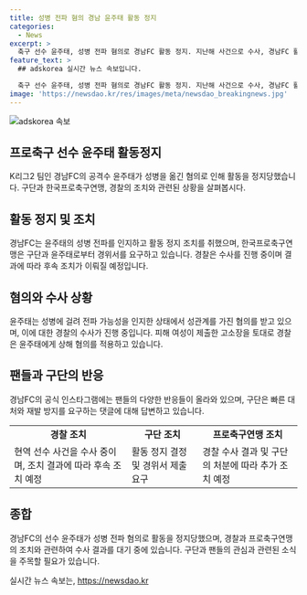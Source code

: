 ```yaml
---
title: 성병 전파 혐의 경남 윤주태 활동 정지
categories:
  - News
excerpt: >
  축구 선수 윤주태, 성병 전파 혐의로 경남FC 활동 정지. 지난해 사건으로 수사, 경남FC 활동 정지 결정 및 수사 결과에 따른 후속 조치 예정 공지. 성병 전파 혐의 경남FC 윤주태, 팬들의 댓글과 관심 집중. 한국프로축구연맹 경위서 제출 요구. 윤주태는 전파 가능성 인지하면서도 여성과 성관계 혐의. 고소장으로 시작된 수사, 경찰 미필적 고의로 상해 혐의 적용.
feature_text: >
  ## adskorea 실시간 뉴스 속보입니다.

  축구 선수 윤주태, 성병 전파 혐의로 경남FC 활동 정지. 지난해 사건으로 수사, 경남FC 활동 정지 결정 및 수사 결과에 따른 후속 조치 예정 공지. 성병 전파 혐의 경남FC 윤주태, 팬들의 댓글과 관심 집중. 한국프로축구연맹 경위서 제출 요구. 윤주태는 전파 가능성 인지하면서도 여성과 성관계 혐의. 고소장으로 시작된 수사, 경찰 미필적 고의로 상해 혐의 적용.
image: 'https://newsdao.kr/res/images/meta/newsdao_breakingnews.jpg'
---
```


<p><img src="https://newsdao.kr/res/images/meta/newsdao_breakingnews.jpg" alt="adskorea 속보" /></p>

<h2 data-ke-size="size26">프로축구 선수 윤주태 활동정지</h2>

<p data-ke-size="size16">K리그2 팀인 경남FC의 공격수 윤주태가 성병을 옮긴 혐의로 인해 활동을 정지당했습니다. 구단과 한국프로축구연맹, 경찰의 조치와 관련된 상황을 살펴봅시다.</p>

<h2 data-ke-size="size24">활동 정지 및 조치</h2>

<p data-ke-size="size16">경남FC는 윤주태의 성병 전파를 인지하고 활동 정지 조치를 취했으며, 한국프로축구연맹은 구단과 윤주태로부터 경위서를 요구하고 있습니다. 경찰은 수사를 진행 중이며 결과에 따라 후속 조치가 이뤄질 예정입니다.</p>

<h2 data-ke-size="size24">혐의와 수사 상황</h2>

<p data-ke-size="size16">윤주태는 성병에 걸려 전파 가능성을 인지한 상태에서 성관계를 가진 혐의를 받고 있으며, 이에 대한 경찰의 수사가 진행 중입니다. 피해 여성이 제출한 고소장을 토대로 경찰은 윤주태에게 상해 혐의를 적용하고 있습니다.</p>

<h2 data-ke-size="size24">팬들과 구단의 반응</h2>

<p data-ke-size="size16">경남FC의 공식 인스타그램에는 팬들의 다양한 반응들이 올라와 있으며, 구단은 빠른 대처와 재발 방지를 요구하는 댓글에 대해 답변하고 있습니다.</p>

<table>
  <tr>
    <td style="text-align: center; height: 17px;"><b>경찰 조치</b></td>
    <td style="text-align: center; height: 17px;"><b>구단 조치</b></td>
    <td style="text-align: center; height: 17px;"><b>프로축구연맹 조치</b></td>
  </tr>
  <tr>
    <td>현역 선수 사건을 수사 중이며, 조치 결과에 따라 후속 조치 예정</td>
    <td>활동 정지 결정 및 경위서 제출 요구</td>
    <td>경찰 수사 결과 및 구단의 처분에 따라 추가 조치 예정</td>
  </tr>
</table>

<h2 data-ke-size="size24">종합</h2>

<p data-ke-size="size16">경남FC의 선수 윤주태가 성병 전파 혐의로 활동을 정지당했으며, 경찰과 프로축구연맹의 조치와 관련하여 수사 결과를 대기 중에 있습니다. 구단과 팬들의 관심과 관련된 소식을 주목할 필요가 있습니다.</p>
실시간 뉴스 속보는, <a href="https://newsdao.kr" rel="dofollow">https://newsdao.kr</a>


